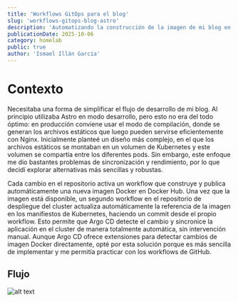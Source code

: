```yaml
---
title: 'Workflows GitOps para el blog'
slug: 'workflows-gitops-blog-astro'
description: 'Automatizando la construcción de la imagen de mi blog en Astro y el despliegue automático en el cluster con Argo CD.'
publicationDate: 2025-10-06
category: homelab
public: true
author: 'Ismael Illán García'
---
```


# Contexto

Necesitaba una forma de simplificar el flujo de desarrollo de mi blog. Al principio utilizaba Astro en modo desarrollo, pero esto no era del todo óptimo: en producción conviene usar el modo de compilación, donde se generan los archivos estáticos que luego pueden servirse eficientemente con Nginx. Inicialmente planteé un diseño más complejo, en el que los archivos estáticos se montaban en un volumen de Kubernetes y este volumen se compartía entre los diferentes pods. Sin embargo, este enfoque me dio bastantes problemas de sincronización y rendimiento, por lo que decidí explorar alternativas más sencillas y robustas.

Cada cambio en el repositorio activa un workflow que construye y publica automáticamente una nueva imagen Docker en Docker Hub. Una vez que la imagen está disponible, un segundo workflow en el repositorio de despliegue del cluster actualiza automáticamente la referencia de la imagen en los manifiestos de Kubernetes, haciendo un commit desde el propio workflow. Esto permite que Argo CD detecte el cambio y sincronice la aplicación en el cluster de manera totalmente automática, sin intervención manual. Aunque Argo CD ofrece extensiones para detectar cambios de imagen Docker directamente, opté por esta solución porque es más sencilla de implementar y me permitía practicar con los workflows de GitHub.

## Flujo

![alt text](/assets/workflow.png)
